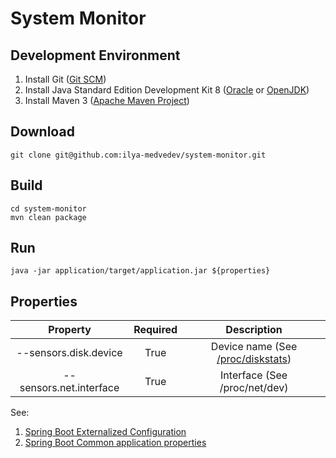 System Monitor
==============

Development Environment
-----------------------
1. Install Git ([Git SCM](https://git-scm.com/book/en/v2/Getting-Started-Installing-Git))
2. Install Java Standard Edition Development Kit  8 ([Oracle](http://www.oracle.com/technetwork/java/javase/downloads/index.html) or [OpenJDK](http://openjdk.java.net/install/))
3. Install Maven 3 ([Apache Maven Project](https://maven.apache.org/download.cgi))

Download
--------
    git clone git@github.com:ilya-medvedev/system-monitor.git

Build
-----
    cd system-monitor
    mvn clean package

Run
---
    java -jar application/target/application.jar ${properties}

Properties
----------
|        Property         | Required |                                                Description                                                 |
|:-----------------------:|:--------:|:----------------------------------------------------------------------------------------------------------:|
|  --sensors.disk.device  |   True   | Device name (See [/proc/diskstats](https://www.kernel.org/doc/Documentation/ABI/testing/procfs-diskstats)) |
| --sensors.net.interface |   True   |                                       Interface (See /proc/net/dev)                                        |

See:
1. [Spring Boot Externalized Configuration](http://docs.spring.io/spring-boot/docs/current/reference/html/boot-features-external-config.html)
2. [Spring Boot Common application properties](http://docs.spring.io/spring-boot/docs/current/reference/html/common-application-properties.html)